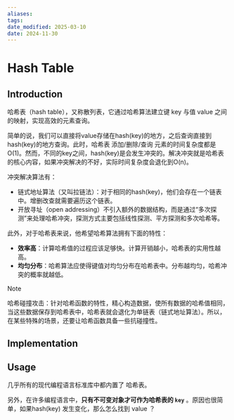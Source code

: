 ```yaml
---
aliases: 
tags: 
date_modified: 2025-03-10
date: 2024-11-30
---
```


# Hash Table

## Introduction

哈希表（hash table），又称散列表，它通过哈希算法建立键 key 与值 value 之间的映射，实现高效的元素查询。

简单的说，我们可以直接将value存储在hash(key)的地方，之后查询直接到hash(key)的地方查询。此时，哈希表 添加/删除/查询 元素的时间复杂度都是O(1)。然而，不同的key之间，hash(key)是会发生冲突的。解决冲突就是哈希表的核心内容，如果冲突解决的不好，实际时间复杂度会退化到O(n)。

冲突解决算法有：

- 链式地址算法（又叫拉链法）：对于相同的hash(key)，他们会存在一个链表中。增删改查就需要遍历这个链表。
- 开放寻址（open addressing）不引入额外的数据结构，而是通过“多次探测”来处理哈希冲突，探测方式主要包括线性探测、平方探测和多次哈希等。

此外，对于哈希表来说，他希望哈希算法拥有下面的特性：

- **效率高**：计算哈希值的过程应该足够快。计算开销越小，哈希表的实用性越高。
- **均匀分布**：哈希算法应使得键值对均匀分布在哈希表中。分布越均匀，哈希冲突的概率就越低。

> [!Note]  
> 哈希碰撞攻击：针对哈希函数的特性，精心构造数据，使所有数据的哈希值相同，当这些数据保存到哈希表中，哈希表就会退化为单链表（链式地址算法）。所以，在某些特殊的场景，还要让哈希函数具备一些抗碰撞性。

## Implementation

## Usage

几乎所有的现代编程语言标准库中都内置了 哈希表。

另外，在许多编程语言中，**只有不可变对象才可作为哈希表的 `key`** 。原因也很简单，如果hash(key) 发生变化，那么怎么找到 value ？
